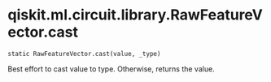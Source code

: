 # qiskit.ml.circuit.library.RawFeatureVector.cast

`static RawFeatureVector.cast(value, _type)`

Best effort to cast value to type. Otherwise, returns the value.
